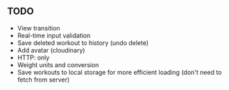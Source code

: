 ## TODO

- View transition
- Real-time input validation
- Save deleted workout to history (undo delete)
- Add avatar (cloudinary)
- HTTP: only
- Weight units and conversion
- Save workouts to local storage for more efficient loading (don't need to fetch from server)

